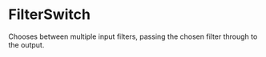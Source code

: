 # FilterSwitch

Chooses between multiple input filters, passing the chosen
filter through to the output.

